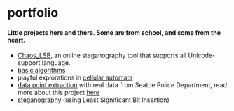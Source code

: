 # portfolio

#### Little projects here and there. Some are from school, and some from the heart.

* [Chaos_LSB](https://github.com/FifthEpoch/Chaos_LSB), an online steganography tool that supports all Unicode-support language.
* [basic algorithms](https://github.com/FifthEpoch/portfolio/tree/master/Algo.%20%26%20Data%20Struc.%20-%20Java)
* playful explorations in [cellular automata](https://github.com/FifthEpoch/portfolio/tree/master/Sketches%20-%20Processing/Game%20of%20Life%20Variations)
* [data point extraction](https://github.com/FifthEpoch/portfolio/tree/master/Data%20reporting%20-%20Java) with real data from Seattle Police Department, read more about this project [here](https://www.ting.directory/data-report-generation) 
* [steganography](https://github.com/FifthEpoch/portfolio/tree/master/Image%20Processing%20-%20Java) (using Least Significant Bit Insertion)

